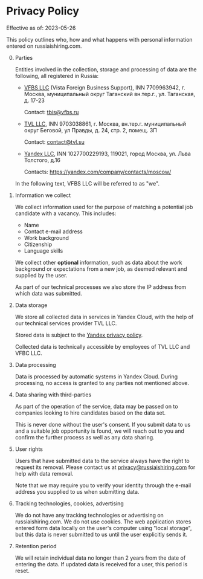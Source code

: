 Privacy Policy
==============

Effective as of: 2023-05-26

This policy outlines who, how and what happens with personal
information entered on russiaishiring.com.

0. Parties

    Entities involved in the collection, storage and processing of
    data are the following, all registered in Russia:

   - [VFBS LLC](https://vista-immigration.ru/) (Vista Foreign Business
     Support), INN 7709963942, г. Москва, муниципальный округ
     Таганский вн.тер.г., ул. Таганская, д. 17-23

     Contact: tbis@vfbs.ru

   - [TVL LLC](https://tvl.su/), INN 9703038861, г. Москва, вн.тер.г.
     муниципальный округ Беговой, ул Правды, д. 24, стр. 2, помещ. 3П

     Contact: contact@tvl.su

   - [Yandex LLC](https://yandex.com/company/), INN 1027700229193,
     119021, город Москва, ул. Льва Толстого, д.16

     Contacts: https://yandex.com/company/contacts/moscow/

   In the following text, VFBS LLC will be referred to as "we".

1. Information we collect

   We collect information used for the purpose of matching a potential
   job candidate with a vacancy. This includes:

   - Name
   - Contact e-mail address
   - Work background
   - Citizenship
   - Language skills

   We collect other **optional** information, such as data about the
   work background or expectations from a new job, as deemed relevant
   and supplied by the user.

   As part of our technical processes we also store the IP address
   from which data was submitted.

2. Data storage

   We store all collected data in services in Yandex Cloud, with the
   help of our technical services provider TVL LLC.

   Stored data is subject to the [Yandex privacy
   policy](https://yandex.ru/legal/confidential/).

   Collected data is technically accessible by employees of TVL LLC
   and VFBC LLC.

3. Data processing

   Data is processed by automatic systems in Yandex Cloud. During
   processing, no access is granted to any parties not mentioned
   above.

4. Data sharing with third-parties

   As part of the operation of the service, data may be passed on to
   companies looking to hire candidates based on the data set.

   This is never done without the user's consent. If you submit data
   to us and a suitable job opportunity is found, we will reach out to
   you and confirm the further process as well as any data sharing.

5. User rights

   Users that have submitted data to the service always have the right
   to request its removal. Please contact us at
   privacy@russiaishiring.com for help with data removal.

   Note that we may require you to verify your identity through the
   e-mail address you supplied to us when submitting data.

6. Tracking technologies, cookies, advertising

   We do not have any tracking technologies or advertising on
   russiaishiring.com. We do not use cookies. The web application
   stores entered form data locally on the user's computer using
   "local storage", but this data is never submitted to us until the
   user explicitly sends it.

7. Retention period

   We will retain individual data no longer than 2 years from the date
   of entering the data. If updated data is received for a user, this
   period is reset.
